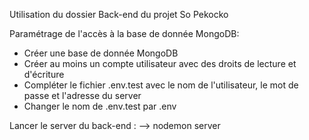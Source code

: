 Utilisation du dossier Back-end du projet So Pekocko

Paramétrage de l'accès à la base de donnée MongoDB:
- Créer une base de donnée MongoDB
- Créer au moins un compte utilisateur avec des droits de lecture et d'écriture
- Compléter le fichier .env.test avec le nom de l'utilisateur, le mot de passe et l'adresse du server
- Changer le nom de .env.test par .env

Lancer le server du back-end : --> nodemon server
